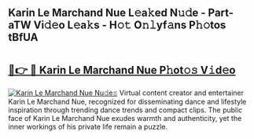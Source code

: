 ## Karin Le Marchand Nue L𝚎a𝚔ed N𝚞𝚍e - Part-aTW Vi𝚍𝚎o L𝚎a𝚔s - H𝚘𝚝 O𝚗𝚕yf𝚊ns P𝚑𝚘tos tBfUA

# <h2><a href="http://kf4o0y2.oniu.top/?m=Karin+Le+Marchand+Nue">🔗👉 🔴 Karin Le Marchand Nue P𝚑ot𝚘𝚜 V𝚒d𝚎o</a></h2>

[![Karin Le Marchand Nue Nu𝚍e𝚜](https://i.imgur.com/0qMVB7G.gif)](http://kf4o0y2.oniu.top/?m=Karin+Le+Marchand+Nue)
Virtual content creator and entertainer Karin Le Marchand Nue, recognized for disseminating dance and lifestyle inspiration through trending dance trends and compact clips. The public face of Karin Le Marchand Nue exudes warmth and authenticity, yet the inner workings of his private life remain a puzzle.  
